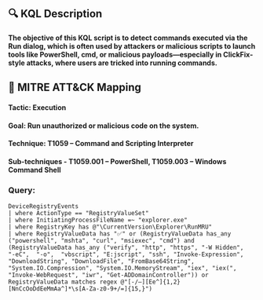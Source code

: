 ## 🔍 KQL Description
#### The objective of this KQL script is to detect commands executed via the Run dialog, which is often used by attackers or malicious scripts to launch tools like PowerShell, cmd, or malicious payloads—especially in ClickFix-style attacks, where users are tricked into running commands.
## 🧩 MITRE ATT&CK Mapping
#### Tactic: Execution
#### Goal: Run unauthorized or malicious code on the system.
#### Technique: T1059 – Command and Scripting Interpreter
#### Sub-techniques - T1059.001 – PowerShell, T1059.003 – Windows Command Shell
### Query:
```KQL
DeviceRegistryEvents
| where ActionType == "RegistryValueSet"
| where InitiatingProcessFileName =~ "explorer.exe"
| where RegistryKey has @"\CurrentVersion\Explorer\RunMRU"
| where RegistryValueData has "✅" or (RegistryValueData has_any ("powershell", "mshta", "curl", "msiexec", "cmd") and (RegistryValueData has_any ("verify", "http", "https", "-W Hidden",  "-eC",  "-o",  "vbscript", "E:jscript", "ssh", "Invoke-Expression", "DownloadString", "DownloadFile", "FromBase64String", "System.IO.Compression", "System.IO.MemoryStream", "iex", "iex(", "Invoke-WebRequest", "iwr", "Get-ADDomainController")) or RegistryValueData matches regex @"[-/–][Ee^]{1,2}[NnCcOoDdEeMmAa^]*\s[A-Za-z0-9+/=]{15,}")
```
